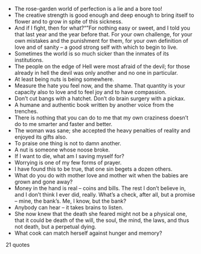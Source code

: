  - The rose-garden world of perfection is a lie and a bore too!
 - The creative strength is good enough and deep enough to bring itself to flower and to grow in spite of this sickness.
 - And if I fight, then for what?“”For nothing easy or sweet, and I told you that last year and the year before that. For your own challenge, for your own mistakes and the punishment for them, for your own definition of love and of sanity – a good strong self with which to begin to live.
 - Sometimes the world is so much sicker than the inmates of its institutions.
 - The people on the edge of Hell were most afraid of the devil; for those already in hell the devil was only another and no one in particular.
 - At least being nuts is being somewhere.
 - Measure the hate you feel now, and the shame. That quantity is your capacity also to love and to feel joy and to have compassion.
 - Don’t cut bangs with a hatchet. Don’t do brain surgery with a pickax.
 - A humane and authentic book written by another voice from the trenches.
 - There is nothing that you can do to me that my own craziness doesn’t do to me smarter and faster and better.
 - The woman was sane; she accepted the heavy penalties of reality and enjoyed its gifts also.
 - To praise one thing is not to damn another.
 - A nut is someone whose noose broke.
 - If I want to die, what am I saving myself for?
 - Worrying is one of my few forms of prayer.
 - I have found this to be true, that one sin begets a dozen others.
 - What do you do with mother love and mother wit when the babies are grown and gone away?
 - Money in the hand is real – coins and bills. The rest I don’t believe in, and I don’t think I ever did, really. What’s a check, after all, but a promise – mine, the bank’s. Me, I know, but the bank?
 - Anybody can hear – it takes brains to listen.
 - She now knew that the death she feared might not be a physical one, that it could be death of the will, the soul, the mind, the laws, and thus not death, but a perpetual dying.
 - What cook can match herself against hunger and memory?

21 quotes